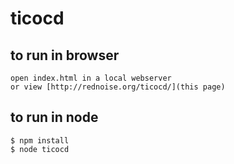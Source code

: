 # ticocd

## to run in browser
```
open index.html in a local webserver
or view [http://rednoise.org/ticocd/](this page)
```

## to run in node
```
$ npm install
$ node ticocd
```
